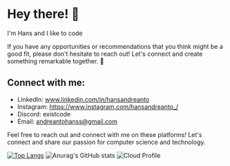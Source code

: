 # Hey there! 👋

I'm Hans and I like to code

If you have any opportunities or recommendations that you think might be a good fit, please don't hesitate to reach out! Let's connect and create something remarkable together. 🌟

## Connect with me:
- LinkedIn: www.linkedin.com/in/hansandreanto
- Instagram: https://www.instagram.com/hansandreanto_/
- Discord: existcode
- Email: andreantohanss@gmail.com

Feel free to reach out and connect with me on these platforms! Let's connect and share our passion for computer science and technology.


[![Top Langs](https://github-readme-stats.vercel.app/api/top-langs/?username=ExistCode&layout=donut-vertical&theme=radical&size_weight=0.5&count_weight=0.5 )](https://github.com/anuraghazra/github-readme-stats)
![Anurag's GitHub stats](https://github-readme-stats.vercel.app/api?username=ExistCode&show_icons=true&theme=radical&hide=stars,issues&show_icons=true)
![Cloud Profile](https://www.cloudskillsboost.google/public_profiles/ab83320a-08b9-4f47-8d4f-d155d1c9a754)
